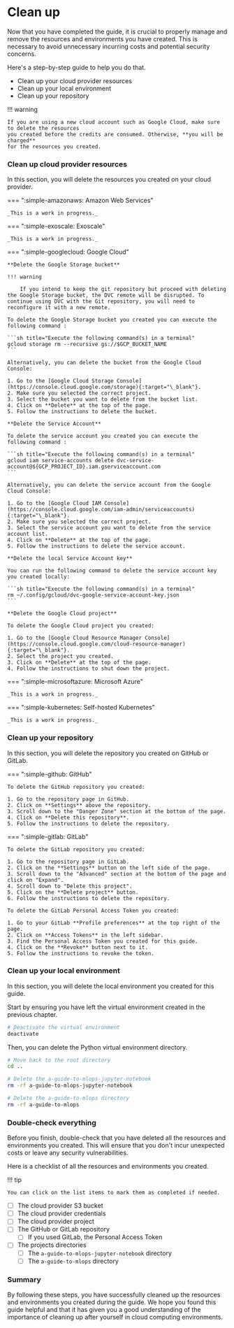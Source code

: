 # Clean up

Now that you have completed the guide, it is crucial to properly manage and remove
the resources and environments you have created. This is necessary to avoid
unnecessary incurring costs and potential security concerns.

Here's a step-by-step guide to help you do that.

- Clean up your cloud provider resources
- Clean up your local environment
- Clean up your repository

!!! warning

    If you are using a new cloud account such as Google Cloud, make sure to delete the resources
    you created before the credits are consumed. Otherwise, **you will be charged**
    for the resources you created.

### Clean up cloud provider resources

In this section, you will delete the resources you created on your cloud provider.

=== ":simple-amazonaws: Amazon Web Services"

    _This is a work in progress._

=== ":simple-exoscale: Exoscale"

    _This is a work in progress._

=== ":simple-googlecloud: Google Cloud"

    **Delete the Google Storage bucket**

    !!! warning

        If you intend to keep the git repository but proceed with deleting the Google Storage bucket, the DVC remote will be disrupted. To continue using DVC with the Git repository, you will need to reconfigure it with a new remote.

    To delete the Google Storage bucket you created you can execute the following command :

    ```sh title="Execute the following command(s) in a terminal"
    gcloud storage rm --recursive gs://$GCP_BUCKET_NAME
    ```

    Alternatively, you can delete the bucket from the Google Cloud Console:

    1. Go to the [Google Cloud Storage Console](https://console.cloud.google.com/storage){:target="\_blank"}.
    2. Make sure you selected the correct project.
    3. Select the bucket you want to delete from the bucket list.
    4. Click on **Delete** at the top of the page.
    5. Follow the instructions to delete the bucket.

    **Delete the Service Account**

    To delete the service account you created you can execute the following command :

    ```sh title="Execute the following command(s) in a terminal"
    gcloud iam service-accounts delete dvc-service-account@${GCP_PROJECT_ID}.iam.gserviceaccount.com
    ```

    Alternatively, you can delete the service account from the Google Cloud Console:

    1. Go to the [Google Cloud IAM Console](https://console.cloud.google.com/iam-admin/serviceaccounts){:target="\_blank"}.
    2. Make sure you selected the correct project.
    3. Select the service account you want to delete from the service account list.
    4. Click on **Delete** at the top of the page.
    5. Follow the instructions to delete the service account.

    **Delete the local Service Account key**

    You can run the following command to delete the service account key you created locally:

    ```sh title="Execute the following command(s) in a terminal"
    rm ~/.config/gcloud/dvc-google-service-account-key.json
    ```

    **Delete the Google Cloud project**

    To delete the Google Cloud project you created:

    1. Go to the [Google Cloud Resource Manager Console](https://console.cloud.google.com/cloud-resource-manager){:target="\_blank"}.
    2. Select the project you created.
    3. Click on **Delete** at the top of the page.
    4. Follow the instructions to shut down the project.

=== ":simple-microsoftazure: Microsoft Azure"

    _This is a work in progress._

=== ":simple-kubernetes: Self-hosted Kubernetes"

    _This is a work in progress._

### Clean up your repository

In this section, you will delete the repository you created on GitHub or GitLab.

=== ":simple-github: GitHub"

    To delete the GitHub repository you created:

    1. Go to the repository page in GitHub.
    2. Click on **Settings** above the repository.
    3. Scroll down to the "Danger Zone" section at the bottom of the page.
    4. Click on **Delete this repository**.
    5. Follow the instructions to delete the repository.

=== ":simple-gitlab: GitLab"

    To delete the GitLab repository you created:

    1. Go to the repository page in GitLab.
    2. Click on the **Settings** button on the left side of the page.
    3. Scroll down to the "Advanced" section at the bottom of the page and click on "Expand".
    4. Scroll down to "Delete this project".
    5. Click on the **Delete project** button.
    6. Follow the instructions to delete the repository.

    To delete the GitLab Personal Access Token you created:

    1. Go to your GitLab **Profile preferences** at the top right of the page.
    2. Click on **Access Tokens** in the left sidebar.
    3. Find the Personal Access Token you created for this guide.
    4. Click on the **Revoke** button next to it.
    5. Follow the instructions to revoke the token.

### Clean up your local environment

In this section, you will delete the local environment you created for this guide.

Start by ensuring you have left the virtual environment created in the previous chapter.

```sh title="Execute the following command(s) in a terminal"
# Deactivate the virtual environment
deactivate
```

Then, you can delete the Python virtual environment directory.

```sh title="Execute the following command(s) in a terminal"
# Move back to the root directory
cd ..

# Delete the a-guide-to-mlops-jupyter-notebook
rm -rf a-guide-to-mlops-jupyter-notebook

# Delete the a-guide-to-mlops directory
rm -rf a-guide-to-mlops
```

### Double-check everything

Before you finish, double-check that you have deleted all the resources and environments you created. This will ensure that you don't incur unexpected costs or leave any security vulnerabilities.

Here is a checklist of all the resources and environments you created.

!!! tip

    You can click on the list items to mark them as completed if needed.

- [ ] The cloud provider S3 bucket
- [ ] The cloud provider credentials
- [ ] The cloud provider project
- [ ] The GitHub or GitLab repository
    - [ ] If you used GitLab, the Personal Access Token
- [ ] The projects directories
    - [ ] The `a-guide-to-mlops-jupyter-notebook` directory
    - [ ] The `a-guide-to-mlops` directory

### Summary

By following these steps, you have successfully cleaned up the resources and environments you created during the guide. We hope you found this guide helpful and that it has given you a good understanding of the importance of cleaning up after yourself in cloud computing environments.
